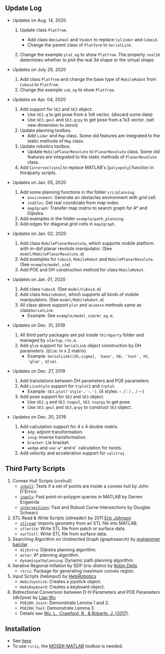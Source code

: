 ## Update Log

- Updates on Aug. 14, 2020

    1. Update class `Platfrom`. 

       - Add class `Omniwheel` and `Youbot` to replace `Cylinder` and `Cuboid`.
       - Change the parent class of `Platform` to `SerialLink`.

    2. Change the example `plat_eg` to show `Platfrom`. The property `real3d` determines whether to plot the real 3d shape or the virtual shape.

- Updates on July 29, 2020
  
    1. Add class `Platfrom` and change the base type of `MobileRobot`  from `Cuboid` to `Platfrom`.
    2. Change the example `cub_eg` to show `Platfrom`.
    
- Updates on Apr. 04, 2020
    1. Add support for `SE2` and `SE3` object. 
       - Use `SE2.q` to get pose from a 1x6 vector. (discard some data)
       - Use `SE3.qeul` and `SE3.qrpy` to get pose from a 1x3 vector. (set new dimension to zeros)
    2. Update planning toolbox.
       - Add `Lidar` and `Map` class. Some old features are integrated to the static methods of `Map` class.
    3. Update robotics toolbox.
       - Update `MobilePlanarRevolute` to `PlanarRevolute` class. Some old features are integrated to the static methods of `PlanarRevolute` class.
    4. Add [`intersections`] to replace MATLAB's [`polyxpoly`] function in thirdparty scripts.
    
- Updates on Jan. 05, 2020
    1. Add some planning functions in the folder `src/planning`.
    	- `environment`: Generate an obstacles environment with grid cell.
        - `ind2loc`: Get real coordinate from map index.
        - `map2graph`: Transfer map matrix to search graph for A* and Dijkstra.
    2. Add examples in the folder `example/path_planning`.
    3. Add edges for diagonal grid cells in `map2graph`. 
    
- Updates on Jan. 02, 2020
    1. Add class `MobilePlanarRevolute`, which supports mobile platform with m-dof planar revolute manipulator. (See `model/MobilePlanarRevolute.m`)
    2. Add examples for `Cuboid`, `MobileRobot` and `MobilePlanarRevolute`. (See `example/model_sim`)
    3. Add POE and DH construction method for class `MobileRobot`.
    
- Updates on Jan. 01, 2020
  1. Add class `Cuboid`. (See `model/Cuboid.m`)
    2. Add class `MobileRobot`, which supports all kinds of mobile manipulators. (See `model/MobileRobot.m`) 
    3. All class above support `plot` and `animate` methods same as class`SerialLink`. 	
       - Example: See `example/model_sim/mr_eg.m`.
  
- Updates on Dec. 31, 2019
  1. All third party packages are put inside `thirdparty` folder and managed by `startup_rte.m`.
    2. Add `qlim` support for `SerialLink` object construction by DH parameters. (`Qlim`: m x 2 matrix)
       - Example: `SerialLink([dh,sigma], 'base', Hb, 'tool', Ht, 'qlim', Qlim)`.
  
- Updates on Dec. 27, 2019
    1. Add translations between DH parameters and POE parameters.
    2. Add `LineStyle` support for `trplot2` and `trplot`. 
       -  Example:  `SE3.plot('style','-.')`. (4 styles: -. / : / .. / --)
    3. Add pose support for `SE2` and `SE3` object. 
       - Use `SE2.q` and `SE3.toqeul`, `SE3.toqrpy` to get pose.
       - Use `SE3.qeul` and `SE3.qrpy` to construct `SE3` object.
    
- Updates on Dec. 20, 2019
    1. Add calculation support for  4 x 4 double matrix.
       - `Adg`: adjoint transformation.
       - `invg`:  inverse transformation.
       - `bracket`: Lie bracket.
       - `wedge` and `vee`: `w^` and `Wˇ` calculation for twists.
    2. Add velocity and acceleration support for `calctraj`.


## Third Party Scripts

1. Convex Hull Scripts (cvxhull)
	- [`inhull`](https://nl.mathworks.com/matlabcentral/fileexchange/10226-inhull ): Tests if a set of points are inside a convex hull by John D'Errico 
	- [`inpoly`](https://github.com/dengwirda/inpoly ): Fast point-in-polygon queries in MATLAB by Darren Engwirda 
    - [`intersections`](https://www.mathworks.com/matlabcentral/fileexchange/11837-fast-and-robust-curve-intersections): Fast and Robust Curve Intersections by Douglas Schwarz
2. STL Read & Write Scripts (stlreader) by 2011 [Eric Johnson](https://nl.mathworks.com/matlabcentral/profile/authors/2990507-eric-johnson)
	- [`stlread`](https://nl.mathworks.com/matlabcentral/fileexchange/22409-stl-file-reader): Imports geometry from an STL file into MATLAB.
	- `stlwrite`: Write STL file from patch or surface data.
	- `surf2stl`: Write STL file from surface data.
3. Searching Algorithm on Undirected Graph (graphsearch)  by [muhammet balcilar](https://nl.mathworks.com/matlabcentral/profile/authors/7269297-muhammet-balcilar)
    - `dijkstra`: Dijkstra planning algorithm.
    - `astar`: A* planning algorithm.
	- `dynamicpathplanning`: Dynamic path planning algorithm.
4. Iterative Regional Inflation by SDP (iris-distro) by [Robin Deits](https://github.com/rdeits)
    - `+iris`: Package for generating maximum convex region.
5. Input Scripts (hebinput) by [HebiRobotics](https://github.com/HebiRobotics/MatlabInput)
	- `HebiJoystick`: Creates a joystick object. 
	- `HebiKeyboard`: Creates a keyboard object.
6. Bidirectional Conversion between D-H Parameters and POE Parameters (dh2poe) by [Liao Wu](https://www.researchgate.net/profile/Liao_Wu4)
	- `POE2DH_Joint`: Demonstrate Lemma 1 and 2.
	- `POE2DH_Tool`: Demonstrate Lemma 3.
	- Details see [Wu, L., Crawford, R., & Roberts, J. (2017)](https://ieeexplore.ieee.org/document/7968294/).


## Installation

- See [here](https://github.com/star2dust/Robotics-Toolbox).
- To use `+iris`, the [MOSEK-MATLAB](https://github.com/star2dust/MOSEK-MATLAB) toolbox is needed.
